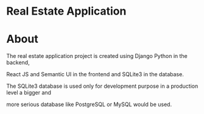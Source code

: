 # Real Estate Application

# About 

The real estate application project is created using Django Python in the backend,

React JS and Semantic UI in the frontend and SQLite3 in the database.

The SQLite3 database is used only for development purpose in a production level a bigger and

more serious database like PostgreSQL or MySQL would be used.
